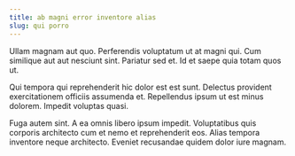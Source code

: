 ```yaml
---
title: ab magni error inventore alias
slug: qui porro
---
```


Ullam magnam aut quo. Perferendis voluptatum ut at magni qui. Cum similique aut aut nesciunt sint. Pariatur sed et. Id et saepe quia totam quos ut.

Qui tempora qui reprehenderit hic dolor est est sunt. Delectus provident exercitationem officiis assumenda et. Repellendus ipsum ut est minus dolorem. Impedit voluptas quasi.

Fuga autem sint. A ea omnis libero ipsum impedit. Voluptatibus quis corporis architecto cum et nemo et reprehenderit eos. Alias tempora inventore neque architecto. Eveniet recusandae quidem dolor iure magnam.

